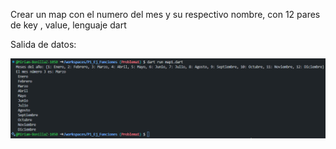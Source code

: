 Crear un map con el numero del mes y su respectivo nombre, con 12 pares de key , value, lenguaje dart

Salida de datos: 

![alt text](image-7.png)